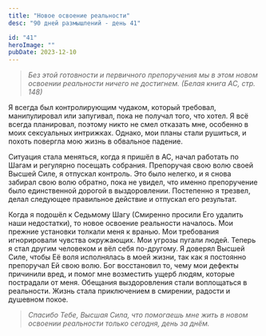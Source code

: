```yaml
---
title: "Новое освоение реальности"
desc: "90 дней размышлений - день 41"

id: "41"
heroImage: ""
pubDate: 2023-12-10
---
```

> _Без этой готовности и первичного препоручения мы в этом новом освоении
> реальности ничего не достигнем. (Белая книга АС, стр. 148)_

Я всегда был контролирующим чудаком, который требовал, манипулировал или
запугивал, пока не получал того, что хотел. Я всё всегда планировал, поэтому
никто не смел отказать мне, особенно в моих сексуальных интрижках. Однако, мои
планы стали рушиться, и похоть повергла мою жизнь в обвальное падение.

Ситуация стала меняться, когда я пришёл в АС, начал работать по Шагам и
регулярно посещать собрания. Препоручая свою волю своей Высшей Силе, я
отпускал контроль. Это было нелегко, и я снова забирал свою волю обратно, пока
не увидел, что именно препоручение было единственной дорогой в выздоровлении.
Постепенно я трезвел, делал следующее правильное действие и отпускал его
результат.

Когда я подошёл к Седьмому Шагу (Смиренно просили Его удалить наши
недостатки), то новое освоение реальности началось. Мои прежние установки
толкали меня к вранью. Мои требования игнорировали чувства окружающих. Мои
угрозы пугали людей. Теперь я стал другим человеком и вёл себя по-другому. Я
доверял Высшей Силе, чтобы Её воля исполнялась в моей жизни, так как я
постоянно препоручал Ей свою волю. Бог восстановил то, чему мои дефекты
причинили вред, и помог мне возместить ущерб людям, которые пострадали от
меня. Обещания выздоровления стали воплощаться в реальности. Жизнь стала
приключением в смирении, радости и душевном покое.

> _Спасибо Тебе, Высшая Сила, что помогаешь мне жить в новом освоении
> реальности только сегодня, день за днём._

